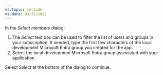 ```yaml
---
ms.topic: include
ms.date: 03/31/2022
---
```

In the *Select members* dialog:

1. The *Select* text box can be used to filter the list of users and groups in your subscription. If needed, type the first few characters of the local development Microsoft Entra group you created for the app.
1. Select the local development Microsoft Entra group associated with your application.

Select *Select* at the bottom of the dialog to continue.
